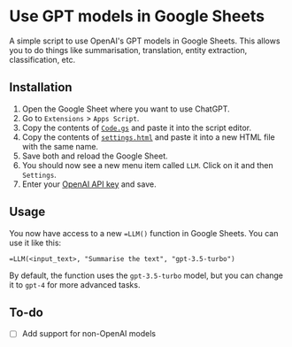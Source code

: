 # Use GPT models in Google Sheets

A simple script to use OpenAI's GPT models in Google Sheets. This allows you to do things like summarisation, translation, entity extraction, classification, etc.

## Installation

1. Open the Google Sheet where you want to use ChatGPT.
2. Go to `Extensions` > `Apps Script`.
3. Copy the contents of [`Code.gs`](https://github.com/nicucalcea/sheets-llm/blob/main/Code.gs) and paste it into the script editor.
4. Copy the contents of [`settings.html`](https://github.com/nicucalcea/sheets-llm/blob/main/settings.html) and paste it into a new HTML file with the same name.
5. Save both and reload the Google Sheet.
6. You should now see a new menu item called `LLM`. Click on it and then `Settings`.
7. Enter your [OpenAI API key](https://platform.openai.com/account/api-keys) and save.

## Usage

You now have access to a new `=LLM()` function in Google Sheets. You can use it like this:

```
=LLM(<input_text>, "Summarise the text", "gpt-3.5-turbo")
```

By default, the function uses the `gpt-3.5-turbo` model, but you can change it to `gpt-4` for more advanced tasks.

## To-do
- [ ] Add support for non-OpenAI models
